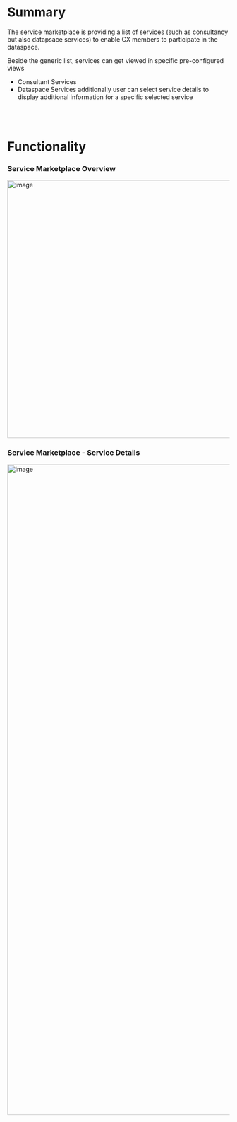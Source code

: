 # Summary

The service marketplace is providing a list of services (such as consultancy but also datapsace services) to enable CX members to participate in the dataspace.

Beside the generic list, services can get viewed in specific pre-configured views

* Consultant Services
* Dataspace Services
additionally user can select service details to display additional information for a specific selected service

<br>
<br>

# Functionality

### Service Marketplace Overview

<img width="583" alt="image" src="https://user-images.githubusercontent.com/94133633/211114836-8168354a-a933-4314-ae73-00393cdb3113.png">

<br>

### Service Marketplace - Service Details

<img width="1471" alt="image" src="https://user-images.githubusercontent.com/94133633/211170242-a9e40b4c-b500-495b-a293-0774908c0dca.png">

<br>
<br>
